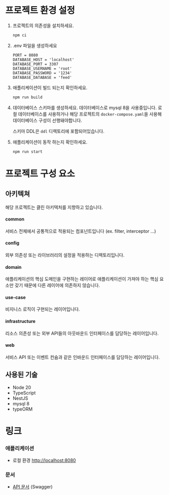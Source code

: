 # 프로젝트 환경 설정

1. 프로젝트의 의존성을 설치하세요.

   ```bash
   npm ci
   ```

2. .env 파일을 생성하세요

   ```
   PORT = 8080
   DATABASE_HOST = 'localhost'
   DATABASE_PORT = 3307
   DATABASE_USERNAME = 'root'
   DATABASE_PASSWORD = '1234'
   DATABASE_DATABASE = 'feed'
   ```

3. 애플리케이션이 빌드 되는지 확인하세요.

   ```bash
   npm run build
   ```

4. 데이터베이스 스키마를 생성하세요.
   데이터베이스로 mysql 8을 사용중입니다.
   로컬 데이터베이스를 사용하거나 해당 프로젝트의 `docker-compose.yaml`을 사용해 데이터베이스 구성이 선행돼야합니다.

   스키마 DDL은 `ddl` 디렉토리에 포함되어있습니다.

5. 애플리케이션이 동작 하는지 확인하세요.

   ```bash
   npm run start
   ```

# 프로젝트 구성 요소

## 아키텍쳐

해당 프로젝트는 클린 아키텍처를 지향하고 있습니다.

#### common

서비스 전체에서 공통적으로 적용되는 컴포넌트입니다
(ex. filter, interceptor ...)

#### config

외부 의존성 또는 라이브러리의 설정을 적용하는 디렉토리입니다.

#### domain

애플리케이션의 핵심 도메인을 구현하는 레이어로 애플리케이션이 가져야 하는 핵심 요소만 갖기 때문에 다른 레이어에 의존하지 않습니다.

#### use-case

비지니스 로직이 구현되는 레이어입니다.

#### infrastructure

리소스 의존성 또는 외부 API들의 아웃바운드 인터페이스를 담당하는 레이어입니다.

#### web

서비스 API 또는 이벤트 컨슘과 같은 인바운드 인터페이스를 담당하는 레이어입니다.

## 사용된 기술

- Node 20
- TypeScript
- NestJS
- mysql 8
- typeORM

# 링크

### 애플리케이션

- 로컬 환경 <http://localhost:8080>

### 문서

- [API 문서](http://localhost:8080/docs) (Swagger)
